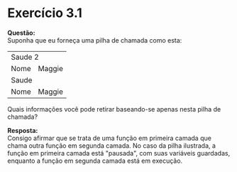 # Exercício 3.1  
  
**Questão:**  
Suponha que eu forneça uma pilha de chamada como esta:  

<table>
  <tr>
    <td colspan="2">Saude 2</td>
  </tr>
  <tr>
    <td>Nome</td>
    <td>Maggie</td>
  </tr>
  <tr>
    <td colspan="2">Saude</td>
  </tr>
  <tr>
    <td>Nome</td>
    <td>Maggie</td>
  </tr>
</table>  
  
Quais informações você pode retirar baseando-se apenas nesta pilha de chamada?  
  
**Resposta:**  
Consigo afirmar que se trata de uma função em primeira camada que chama outra função em segunda camada. No caso da pilha ilustrada, a função em primeira camada está "pausada", com suas variáveis guardadas, enquanto a função em segunda camada está em execução.